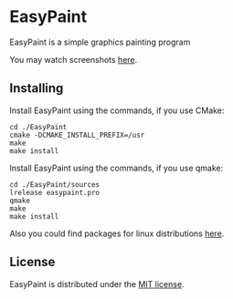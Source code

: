 EasyPaint
=========

EasyPaint is a simple graphics painting program

You may watch screenshots [here](http://qt-apps.org/content/show.php?content=140877).

Installing
----------

Install EasyPaint using the commands, if you use CMake:

    cd ./EasyPaint
    cmake -DCMAKE_INSTALL_PREFIX=/usr
    make
    make install
    
Install EasyPaint using the commands, if you use qmake:

    cd ./EasyPaint/sources
    lrelease easypaint.pro
    qmake
    make
    make install
    
Also you could find packages for linux distributions [here](http://qt-apps.org/content/show.php?content=140877).

License
-------

EasyPaint is distributed under the [MIT license](http://www.opensource.org/licenses/MIT).
